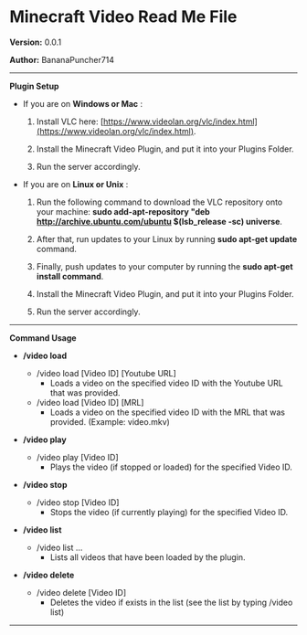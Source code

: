 # **Minecraft Video Read Me File**

**Version:** 0.0.1

**Author:** BananaPuncher714

------------------------------------------------------------------------------------------------------------------------------------------------------------------

**Plugin Setup**

- If you are on **Windows or Mac** :

  1) Install VLC here: [https://www.videolan.org/vlc/index.html](https://www.videolan.org/vlc/index.html).

  2) Install the Minecraft Video Plugin, and put it into your Plugins Folder.

  3) Run the server accordingly.

- If you are on **Linux or Unix** :

  1) Run the following command to download the VLC repository onto your machine: **sudo add-apt-repository &quot;deb http://archive.ubuntu.com/ubuntu $(lsb\_release -sc) universe**.

  2) After that, run updates to your Linux by running **sudo apt-get update** command.

  3) Finally, push updates to your computer by running the **sudo apt-get install command**.

  4) Install the Minecraft Video Plugin, and put it into your Plugins Folder.

  5) Run the server accordingly.

------------------------------------------------------------------------------------------------------------------------------------------------------------------

**Command Usage**

- **/video load**
  - /video load [Video ID] [Youtube URL]
    - Loads a video on the specified video ID with the Youtube URL that was provided.
  - /video load [Video ID] [MRL]
    - Loads a video on the specified video ID with the MRL that was provided. (Example: video.mkv)

- **/video play**
  - /video play [Video ID]
    - Plays the video (if stopped or loaded) for the specified Video ID.

- **/video stop**
  - /video stop [Video ID]
    - Stops the video (if currently playing) for the specified Video ID.

- **/video list**
  - /video list …
    - Lists all videos that have been loaded by the plugin.

- **/video delete**
  - /video delete [Video ID]
    - Deletes the video if exists in the list (see the list by typing /video list)
    
------------------------------------------------------------------------------------------------------------------------------------------------------------------
